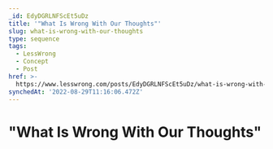 ```yaml
---
_id: EdyDGRLNFScEt5uDz
title: '"What Is Wrong With Our Thoughts"'
slug: what-is-wrong-with-our-thoughts
type: sequence
tags:
  - LessWrong
  - Concept
  - Post
href: >-
  https://www.lesswrong.com/posts/EdyDGRLNFScEt5uDz/what-is-wrong-with-our-thoughts
synchedAt: '2022-08-29T11:16:06.472Z'
---
```

# "What Is Wrong With Our Thoughts"

